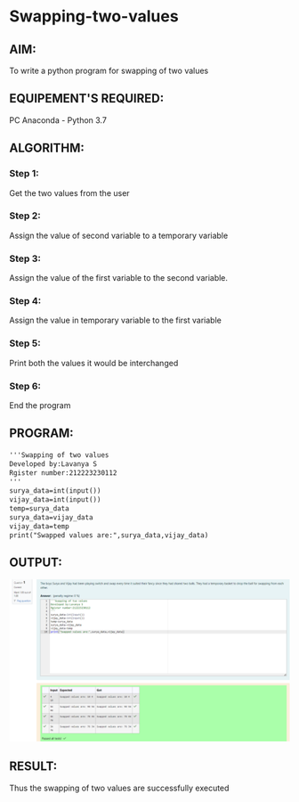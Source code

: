 # Swapping-two-values
## AIM:
To write a python program for swapping of two values
## EQUIPEMENT'S REQUIRED: 
PC
Anaconda - Python 3.7
## ALGORITHM: 
### Step 1:
Get the two values from the user
### Step 2: 
Assign the value of second variable to a temporary variable 
### Step 3: 
Assign the value of the first variable to the second variable.
### Step 4:  
Assign the value in temporary variable to the first variable
### Step 5: 
Print both the values it would be interchanged
### Step 6: 
End the program
## PROGRAM:
```
'''Swapping of two values
Developed by:Lavanya S
Rgister number:212223230112
'''
surya_data=int(input())
vijay_data=int(input())
temp=surya_data
surya_data=vijay_data
vijay_data=temp
print("Swapped values are:",surya_data,vijay_data)
```
## OUTPUT:
![alt text](SSS-1.png)

## RESULT:
Thus the swapping of two values are successfully executed



